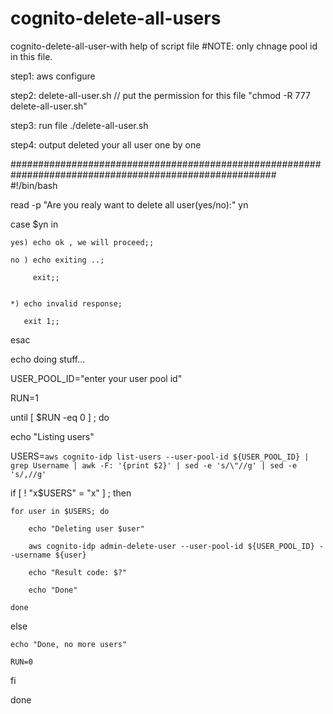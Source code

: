 # cognito-delete-all-users
cognito-delete-all-user-with help of script file 
#NOTE: only chnage pool id in this file.

step1: aws configure 

step2: delete-all-user.sh // put the permission for this file  "chmod -R 777 delete-all-user.sh"

step3: run file ./delete-all-user.sh

step4: output deleted your all user one by one 

########################################################################################################
#!/bin/bash

read -p  "Are you realy want to  delete all user(yes/no):" yn

case $yn in 

	yes) echo ok , we will proceed;;
	
	no ) echo exiting ..;
	
	     exit;;
	     

	*) echo invalid response;
	
	   exit 1;;
	   
esac


echo doing stuff...


USER_POOL_ID="enter your user pool id"


RUN=1

until [ $RUN -eq 0 ] ; do

echo "Listing users"

USERS=`aws cognito-idp list-users --user-pool-id ${USER_POOL_ID} | grep Username | awk -F: '{print $2}' | sed -e 's/\"//g' | sed -e 's/,//g'`

if [ ! "x$USERS" = "x" ] ; then

	for user in $USERS; do
	
		echo "Deleting user $user"
		
		aws cognito-idp admin-delete-user --user-pool-id ${USER_POOL_ID} --username ${user}
		
		echo "Result code: $?"
		
		echo "Done"
		
	done
	
else

	echo "Done, no more users"
	
	RUN=0
	
fi

done





